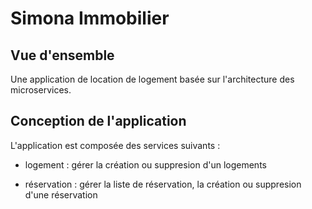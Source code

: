 # Simona Immobilier

## Vue d'ensemble

Une application de location de logement basée sur l'architecture des microservices.

## Conception de l'application

L'application est composée des services suivants :

- logement : gérer la création ou suppresion d'un logements

- réservation : gérer la liste de réservation, la création ou suppresion d'une réservation
